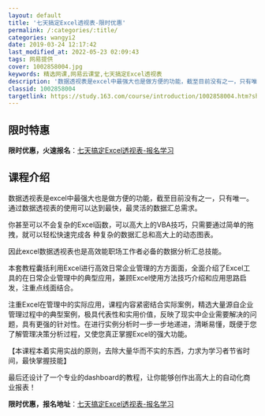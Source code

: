 ```yaml
---
layout: default
title: '七天搞定Excel透视表-限时优惠'
permalink: /:categories/:title/
categories: wangyi2
date: 2019-03-24 12:17:42
last_modified_at: 2022-05-23 02:09:43
tags: 网易提供
cover: 1002858004.jpg
keywords: 精选网课,网易云课堂,七天搞定Excel透视表
description: '数据透视表是excel中最强大也是做方便的功能，截至目前没有之一，只有唯一。通过数据透视表的使用可以达到最快，最灵活的数'
classid: 1002858004
targetlink: https://study.163.com/course/introduction/1002858004.htm?share=1&shareId=1025206652&utm_campaign=share&utm_medium=iphoneShare&utm_source=&utm_u=1025206652
---
```


## 限时特惠

**限时优惠，火速报名**：[七天搞定Excel透视表-报名学习](https://study.163.com/course/introduction/1002858004.htm?share=1&shareId=1025206652&utm_campaign=share&utm_medium=iphoneShare&utm_source=&utm_u=1025206652)

## 课程介绍

数据透视表是excel中最强大也是做方便的功能，截至目前没有之一，只有唯一。通过数据透视表的使用可以达到最快，最灵活的数据汇总需求。



你甚至可以不会复杂的Excel函数，可以高大上的VBA技巧，只需要通过简单的拖拽，就可以轻松快速完成各 种复杂的数据汇总和高大上的动态图表。



因此excel数据透视表也是高效能职场工作者必备的数据分析汇总技能。



本套教程囊括利用Excel进行高效日常企业管理的方方面面，全面介绍了Excel工具的在日常企业管理中的典型应用，兼顾Excel使用方法技巧介绍和应用思路启发，注重点线面结合。



注重Excel在管理中的实际应用，课程内容紧密结合实际案例，精选大量源自企业管理过程中的典型案例，极具代表性和实用价值，反映了现实中企业需要解决的问题，具有更强的针对性。在进行实例分析时一步一步地递进，清晰易懂，既便于您了解管理决策分析过程，又使您真正掌握Excel的强大功能。



【本课程本着实用实战的原则，去除大量华而不实的东西，力求为学习者节省时间，最快掌握技能】



最后还设计了一个专业的dashboard的教程，让你能够创作出高大上的自动化商业报表！

**限时优惠，报名地址**：[七天搞定Excel透视表-报名学习](https://study.163.com/course/introduction/1002858004.htm?share=1&shareId=1025206652&utm_campaign=share&utm_medium=iphoneShare&utm_source=&utm_u=1025206652)

